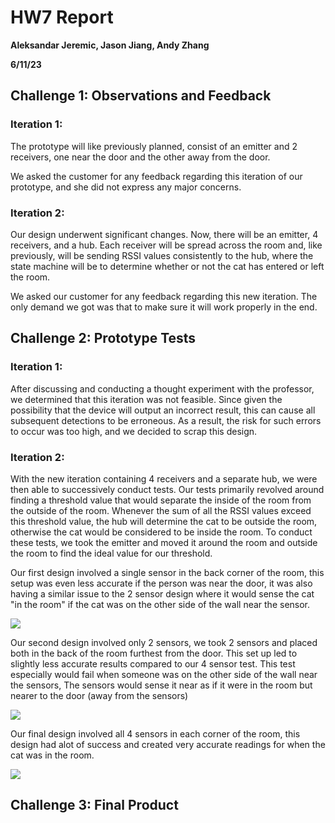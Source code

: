 # HW7 Report

**Aleksandar Jeremic, Jason Jiang, Andy Zhang**

**6/11/23**

## Challenge 1: Observations and Feedback

### Iteration 1:
The prototype will like previously planned, consist of an emitter and 2 receivers, one near the door and the other away from the door.

We asked the customer for any feedback regarding this iteration of our prototype, and she did not express any major concerns. 

### Iteration 2:
Our design underwent significant changes. Now, there will be an emitter, 4 receivers, and a hub. Each receiver will be spread across the room and, like previously, will be sending RSSI values consistently to the hub, where the state machine will be to determine whether or not the cat has entered or left the room.

We asked our customer for any feedback regarding this new iteration. The only demand we got was that to make sure it will work properly in the end.

## Challenge 2: Prototype Tests

### Iteration 1:
After discussing and conducting a thought experiment with the professor, we determined that this iteration was not feasible. Since given the possibility that the device will output an incorrect result, this can cause all subsequent detections to be erroneous. As a result, the risk for such errors to occur was too high, and we decided to scrap this design.

### Iteration 2:
With the new iteration containing 4 receivers and a separate hub, we were then able to successively conduct tests. 
Our tests primarily revolved around finding a threshold value that would separate the inside of the room from the outside of the room. 
Whenever the sum of all the RSSI values exceed this threshold value, the hub will determine the cat to be outside the room, otherwise the cat would be considered to be inside the room. 
To conduct these tests, we took the emitter and moved it around the room and outside the room to find the ideal value for our threshold.



Our first design involved a single sensor in the back corner of the room, this setup was even less accurate if the person was near the door,
it was also having a similar issue to the 2 sensor design where it would sense the cat "in the room" if the cat was on the other side of the wall near the sensor.

![](https://github.com/UCSD-ECE16/ece16-sp23-team-cat-tracker/blob/main/HW7/Documentation/Gifs/1sensor.jpg)


Our second design involved only 2 sensors, we took 2 sensors and placed both in the back of the room furthest from the door.
This set up led to slightly less accurate results compared to our 4 sensor test. This test especially would fail when someone was on the other side of the wall near the sensors,
The sensors would sense it near as if it were in the room but nearer to the door (away from the sensors)

![](https://github.com/UCSD-ECE16/ece16-sp23-team-cat-tracker/blob/main/HW7/Documentation/Gifs/2sensor.jpg)

Our final design involved all 4 sensors in each corner of the room, this design had alot of success and created very accurate readings for when the cat was in the room.

![](https://github.com/UCSD-ECE16/ece16-sp23-team-cat-tracker/blob/main/HW7/Documentation/Gifs/4sensor.jpg)



## Challenge 3: Final Product

